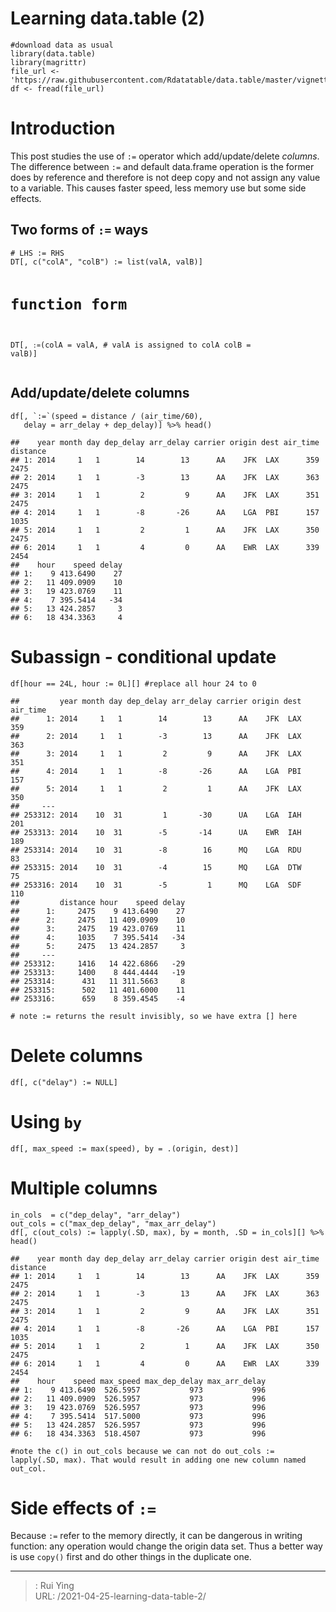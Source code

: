 # Learning data.table (2)




<pre class="r"><code>#download data as usual
library(data.table)
library(magrittr)
file_url &lt;- &#39;https://raw.githubusercontent.com/Rdatatable/data.table/master/vignettes/flights14.csv&#39;
df &lt;- fread(file_url)</code></pre>
<div id="introduction" class="section level1">
<h1>Introduction</h1>
<p>This post studies the use of <code>:=</code> operator which add/update/delete <em>columns</em>. The difference between <code>:=</code> and default data.frame operation is the former does by reference and therefore is not deep copy and not assign any value to a variable. This causes faster speed, less memory use but some side effects.</p>
<div id="two-forms-of-ways" class="section level2">
<h2>Two forms of <code>:=</code> ways</h2>
<pre class="r"><code># LHS := RHS
DT[, c(&quot;colA&quot;, &quot;colB&quot;) := list(valA, valB)]

# function form
DT[, `:=`(colA = valA, # valA is assigned to colA
          colB = valB)]</code></pre>
</div>
<div id="addupdatedelete-columns" class="section level2">
<h2>Add/update/delete columns</h2>
<pre class="r"><code>df[, `:=`(speed = distance / (air_time/60),
   delay = arr_delay + dep_delay)] %&gt;% head()</code></pre>
<pre><code>##    year month day dep_delay arr_delay carrier origin dest air_time distance
## 1: 2014     1   1        14        13      AA    JFK  LAX      359     2475
## 2: 2014     1   1        -3        13      AA    JFK  LAX      363     2475
## 3: 2014     1   1         2         9      AA    JFK  LAX      351     2475
## 4: 2014     1   1        -8       -26      AA    LGA  PBI      157     1035
## 5: 2014     1   1         2         1      AA    JFK  LAX      350     2475
## 6: 2014     1   1         4         0      AA    EWR  LAX      339     2454
##    hour    speed delay
## 1:    9 413.6490    27
## 2:   11 409.0909    10
## 3:   19 423.0769    11
## 4:    7 395.5414   -34
## 5:   13 424.2857     3
## 6:   18 434.3363     4</code></pre>
</div>
</div>
<div id="subassign---conditional-update" class="section level1">
<h1>Subassign - conditional update</h1>
<pre class="r"><code>df[hour == 24L, hour := 0L][] #replace all hour 24 to 0</code></pre>
<pre><code>##         year month day dep_delay arr_delay carrier origin dest air_time
##      1: 2014     1   1        14        13      AA    JFK  LAX      359
##      2: 2014     1   1        -3        13      AA    JFK  LAX      363
##      3: 2014     1   1         2         9      AA    JFK  LAX      351
##      4: 2014     1   1        -8       -26      AA    LGA  PBI      157
##      5: 2014     1   1         2         1      AA    JFK  LAX      350
##     ---                                                                
## 253312: 2014    10  31         1       -30      UA    LGA  IAH      201
## 253313: 2014    10  31        -5       -14      UA    EWR  IAH      189
## 253314: 2014    10  31        -8        16      MQ    LGA  RDU       83
## 253315: 2014    10  31        -4        15      MQ    LGA  DTW       75
## 253316: 2014    10  31        -5         1      MQ    LGA  SDF      110
##         distance hour    speed delay
##      1:     2475    9 413.6490    27
##      2:     2475   11 409.0909    10
##      3:     2475   19 423.0769    11
##      4:     1035    7 395.5414   -34
##      5:     2475   13 424.2857     3
##     ---                             
## 253312:     1416   14 422.6866   -29
## 253313:     1400    8 444.4444   -19
## 253314:      431   11 311.5663     8
## 253315:      502   11 401.6000    11
## 253316:      659    8 359.4545    -4</code></pre>
<pre class="r"><code># note := returns the result invisibly, so we have extra [] here</code></pre>
</div>
<div id="delete-columns" class="section level1">
<h1>Delete columns</h1>
<pre class="r"><code>df[, c(&quot;delay&quot;) := NULL]</code></pre>
</div>
<div id="using-by" class="section level1">
<h1>Using <code>by</code></h1>
<pre class="r"><code>df[, max_speed := max(speed), by = .(origin, dest)]</code></pre>
</div>
<div id="multiple-columns" class="section level1">
<h1>Multiple columns</h1>
<pre class="r"><code>in_cols  = c(&quot;dep_delay&quot;, &quot;arr_delay&quot;)
out_cols = c(&quot;max_dep_delay&quot;, &quot;max_arr_delay&quot;)
df[, c(out_cols) := lapply(.SD, max), by = month, .SD = in_cols][] %&gt;% head()</code></pre>
<pre><code>##    year month day dep_delay arr_delay carrier origin dest air_time distance
## 1: 2014     1   1        14        13      AA    JFK  LAX      359     2475
## 2: 2014     1   1        -3        13      AA    JFK  LAX      363     2475
## 3: 2014     1   1         2         9      AA    JFK  LAX      351     2475
## 4: 2014     1   1        -8       -26      AA    LGA  PBI      157     1035
## 5: 2014     1   1         2         1      AA    JFK  LAX      350     2475
## 6: 2014     1   1         4         0      AA    EWR  LAX      339     2454
##    hour    speed max_speed max_dep_delay max_arr_delay
## 1:    9 413.6490  526.5957           973           996
## 2:   11 409.0909  526.5957           973           996
## 3:   19 423.0769  526.5957           973           996
## 4:    7 395.5414  517.5000           973           996
## 5:   13 424.2857  526.5957           973           996
## 6:   18 434.3363  518.4507           973           996</code></pre>
<pre class="r"><code>#note the c() in out_cols because we can not do out_cols := lapply(.SD, max). That would result in adding one new column named out_col.</code></pre>
</div>
<div id="side-effects-of" class="section level1">
<h1>Side effects of <code>:=</code></h1>
<p>Because <code>:=</code> refer to the memory directly, it can be dangerous in writing function: any operation would change the origin data set. Thus a better way is use <code>copy()</code> first and do other things in the duplicate one.</p>
</div>


---

> : Rui Ying  
> URL: /2021-04-25-learning-data-table-2/  

